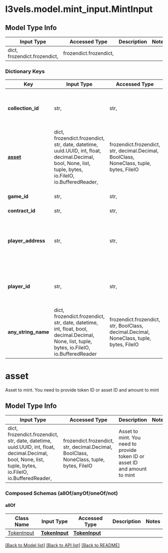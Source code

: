 # l3vels.model.mint_input.MintInput

## Model Type Info
Input Type | Accessed Type | Description | Notes
------------ | ------------- | ------------- | -------------
dict, frozendict.frozendict,  | frozendict.frozendict,  |  | 

### Dictionary Keys
Key | Input Type | Accessed Type | Description | Notes
------------ | ------------- | ------------- | ------------- | -------------
**collection_id** | str,  | str,  | Collection ID to use. Example: Characters, Weapons, etc. | 
**[asset](#asset)** | dict, frozendict.frozendict, str, date, datetime, uuid.UUID, int, float, decimal.Decimal, bool, None, list, tuple, bytes, io.FileIO, io.BufferedReader,  | frozendict.frozendict, str, decimal.Decimal, BoolClass, NoneClass, tuple, bytes, FileIO | Asset to mint. You need to provide token ID or asset ID and amount to mint | 
**game_id** | str,  | str,  | Game ID. Example: Call of Duty | 
**contract_id** | str,  | str,  | Contract ID | [optional] 
**player_address** | str,  | str,  | Player address to mint token to. You can provide player ID or player address | [optional] 
**player_id** | str,  | str,  | Player ID to mint to. You can provide player ID or player address | [optional] 
**any_string_name** | dict, frozendict.frozendict, str, date, datetime, int, float, bool, decimal.Decimal, None, list, tuple, bytes, io.FileIO, io.BufferedReader | frozendict.frozendict, str, BoolClass, decimal.Decimal, NoneClass, tuple, bytes, FileIO | any string name can be used but the value must be the correct type | [optional]

# asset

Asset to mint. You need to provide token ID or asset ID and amount to mint

## Model Type Info
Input Type | Accessed Type | Description | Notes
------------ | ------------- | ------------- | -------------
dict, frozendict.frozendict, str, date, datetime, uuid.UUID, int, float, decimal.Decimal, bool, None, list, tuple, bytes, io.FileIO, io.BufferedReader,  | frozendict.frozendict, str, decimal.Decimal, BoolClass, NoneClass, tuple, bytes, FileIO | Asset to mint. You need to provide token ID or asset ID and amount to mint | 

### Composed Schemas (allOf/anyOf/oneOf/not)
#### allOf
Class Name | Input Type | Accessed Type | Description | Notes
------------- | ------------- | ------------- | ------------- | -------------
[TokenInput](TokenInput.md) | [**TokenInput**](TokenInput.md) | [**TokenInput**](TokenInput.md) |  | 

[[Back to Model list]](../../README.md#documentation-for-models) [[Back to API list]](../../README.md#documentation-for-api-endpoints) [[Back to README]](../../README.md)


